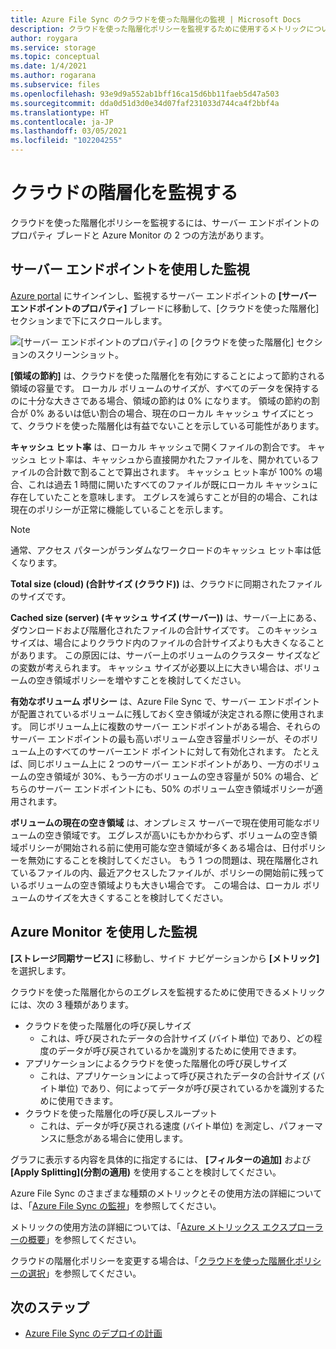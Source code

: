 ```yaml
---
title: Azure File Sync のクラウドを使った階層化の監視 | Microsoft Docs
description: クラウドを使った階層化ポリシーを監視するために使用するメトリックについて詳しく説明します。
author: roygara
ms.service: storage
ms.topic: conceptual
ms.date: 1/4/2021
ms.author: rogarana
ms.subservice: files
ms.openlocfilehash: 93e9d9a552ab1bff16ca15d6bb11faeb5d47a503
ms.sourcegitcommit: dda0d51d3d0e34d07faf231033d744ca4f2bbf4a
ms.translationtype: HT
ms.contentlocale: ja-JP
ms.lasthandoff: 03/05/2021
ms.locfileid: "102204255"
---
```

# <a name="monitor-cloud-tiering"></a>クラウドの階層化を監視する
クラウドを使った階層化ポリシーを監視するには、サーバー エンドポイントのプロパティ ブレードと Azure Monitor の 2 つの方法があります。

## <a name="monitoring-via-server-endpoint"></a>サーバー エンドポイントを使用した監視

[Azure portal](https://portal.azure.com/) にサインインし、監視するサーバー エンドポイントの **[サーバー エンドポイントのプロパティ]** ブレードに移動して、[クラウドを使った階層化] セクションまで下にスクロールします。 

![[サーバー エンドポイントのプロパティ] の [クラウドを使った階層化] セクションのスクリーンショット。](media/storage-sync-monitoring-cloud-tiering/cloud-tiering-monitoring-5.png)

**[領域の節約]** は、クラウドを使った階層化を有効にすることによって節約される領域の容量です。 ローカル ボリュームのサイズが、すべてのデータを保持するのに十分な大きさである場合、領域の節約は 0% になります。 領域の節約の割合が 0% あるいは低い割合の場合、現在のローカル キャッシュ サイズにとって、クラウドを使った階層化は有益でないことを示している可能性があります。 

**キャッシュ ヒット率** は、ローカル キャッシュで開くファイルの割合です。 キャッシュ ヒット率は、キャッシュから直接開かれたファイルを、開かれているファイルの合計数で割ることで算出されます。 キャッシュ ヒット率が 100% の場合、これは過去 1 時間に開いたすべてのファイルが既にローカル キャッシュに存在していたことを意味します。 エグレスを減らすことが目的の場合、これは現在のポリシーが正常に機能していることを示します。

> [!NOTE]
> 通常、アクセス パターンがランダムなワークロードのキャッシュ ヒット率は低くなります。 

**Total size (cloud) (合計サイズ (クラウド))** は、クラウドに同期されたファイルのサイズです。 

**Cached size (server) (キャッシュ サイズ (サーバー))** は、サーバー上にある、ダウンロードおよび階層化されたファイルの合計サイズです。 このキャッシュ サイズは、場合によりクラウド内のファイルの合計サイズよりも大きくなることがあります。 この原因には、サーバー上のボリュームのクラスター サイズなどの変数が考えられます。 キャッシュ サイズが必要以上に大きい場合は、ボリュームの空き領域ポリシーを増やすことを検討してください。 

**有効なボリューム ポリシー** は、Azure File Sync で、サーバー エンドポイントが配置されているボリュームに残しておく空き領域が決定される際に使用されます。 同じボリューム上に複数のサーバー エンドポイントがある場合、それらのサーバー エンドポイントの最も高いボリューム空き容量ポリシーが、そのボリューム上のすべてのサーバーエンド ポイントに対して有効化されます。 たとえば、同じボリューム上に 2 つのサーバー エンドポイントがあり、一方のボリュームの空き領域が 30%、もう一方のボリュームの空き容量が 50% の場合、どちらのサーバー エンドポイントにも、50% のボリューム空き領域ポリシーが適用されます。

**ボリュームの現在の空き領域** は、オンプレミス サーバーで現在使用可能なボリュームの空き領域です。 エグレスが高いにもかかわらず、ボリュームの空き領域ポリシーが開始される前に使用可能な空き領域が多くある場合は、日付ポリシーを無効にすることを検討してください。 もう 1 つの問題は、現在階層化されているファイルの内、最近アクセスしたファイルが、ポリシーの開始前に残っているボリュームの空き領域よりも大きい場合です。 この場合は、ローカル ボリュームのサイズを大きくすることを検討してください。 

## <a name="monitoring-via-azure-monitor"></a>Azure Monitor を使用した監視

**[ストレージ同期サービス]** に移動し、サイド ナビゲーションから **[メトリック]** を選択します。 

クラウドを使った階層化からのエグレスを監視するために使用できるメトリックには、次の 3 種類があります。

- クラウドを使った階層化の呼び戻しサイズ
    - これは、呼び戻されたデータの合計サイズ (バイト単位) であり、どの程度のデータが呼び戻されているかを識別するために使用できます。
- アプリケーションによるクラウドを使った階層化の呼び戻しサイズ
    - これは、アプリケーションによって呼び戻されたデータの合計サイズ (バイト単位) であり、何によってデータが呼び戻されているかを識別するために使用できます。
- クラウドを使った階層化の呼び戻しスループット
    - これは、データが呼び戻される速度 (バイト単位) を測定し、パフォーマンスに懸念がある場合に使用します。 

グラフに表示する内容を具体的に指定するには、 **[フィルターの追加]** および **[Apply Splitting]\(分割の適用\)** を使用することを検討してください。
 
Azure File Sync のさまざまな種類のメトリックとその使用方法の詳細については、「[Azure File Sync の監視](storage-sync-files-monitoring.md)」を参照してください。

メトリックの使用方法の詳細については、「[Azure メトリックス エクスプローラーの概要](https://docs.microsoft.com/azure/azure-monitor/platform/metrics-getting-started)」を参照してください。

クラウドの階層化ポリシーを変更する場合は、「[クラウドを使った階層化ポリシーの選択](storage-sync-choose-cloud-tiering-policies.md)」を参照してください。

## <a name="next-steps"></a>次のステップ
* [Azure File Sync のデプロイの計画](storage-sync-files-planning.md)
